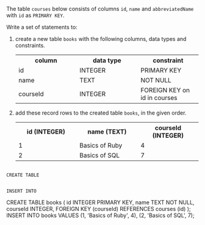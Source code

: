The table `courses` below consists of columns `id`, `name` and `abbreviatedName` with `id` as `PRIMARY KEY`.

Write a set of statements to:

1. create a new table `books` with the following columns, data types and constraints.

    <table>
        <tr>
            <th width='33%'>column</th>
            <th width='33%'>data type</th>
            <th width='33%'>constraint</th>
        </tr>
        <tr>
            <td width='33%'>id</td>
            <td width='33%'>INTEGER</td>
            <td width='33%'>PRIMARY KEY</td>
        </tr>
        <tr>
            <td width='33%'>name</td>
            <td width='33%'>TEXT</td>
            <td width='33%'>NOT NULL</td>
        </tr>
        <tr>
            <td width='33%'>courseId</td>
            <td width='33%'>INTEGER</td>
            <td width='33%'>FOREIGN KEY on id in courses</td>
        </tr>
    </table>

2. add these record rows to the created table `books`, in the given order.

    <table>
        <tr>
            <th width='33%'>id (INTEGER)</th>
            <th width='33%'>name (TEXT)</th>
            <th width='33%'>courseId (INTEGER)</th>
        </tr>
        <tr>
            <td width='33%'>1</td>
            <td width='33%'>Basics of Ruby</td>
            <td width='33%'>4</td>
        </tr>
        <tr>
            <td width='33%'>2</td>
            <td width='33%'>Basics of SQL</td>
            <td width='33%'>7</td>
        </tr>
    </table>



<codeblock language="sql" dbName="students3-v2.db" focusTableAfterRun="books" type="exercise" testMode="fixedInput">
<code>
CREATE TABLE

INSERT INTO
</code>

<solution>
CREATE TABLE books (
                        id INTEGER PRIMARY KEY,
                        name TEXT NOT NULL,
                        courseId INTEGER,
                        FOREIGN KEY (courseId) REFERENCES courses (id)
                   );
INSERT INTO books VALUES 
                    (1, 'Basics of Ruby', 4),
                    (2, 'Basics of SQL', 7);
</solution>
</codeblock>